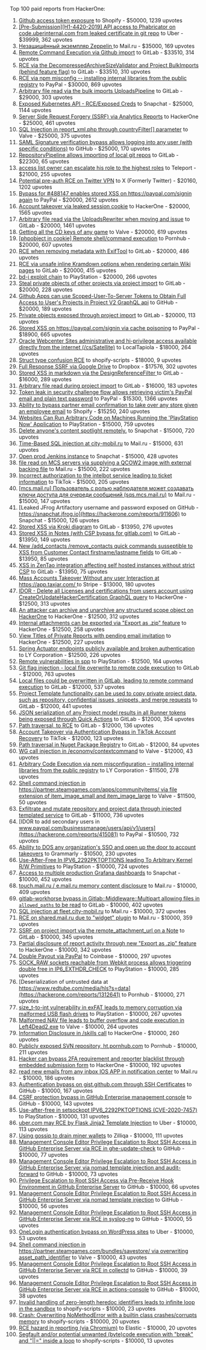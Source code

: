 Top 100 paid reports from HackerOne:

1. [Github access token exposure](https://hackerone.com/reports/1087489) to Shopify - $50000, 1239 upvotes
2. [[Pre-Submission][H1-4420-2019] API access to Phabricator on code.uberinternal.com from leaked certificate in git repo](https://hackerone.com/reports/591813) to Uber - $39999, 362 upvotes
3. [Незащищённый экземпляр Zeppelin ](https://hackerone.com/reports/992564) to Mail.ru - $35000, 169 upvotes
4. [Remote Command Execution via Github import](https://hackerone.com/reports/1679624) to GitLab - $33510, 314 upvotes
5. [RCE via the DecompressedArchiveSizeValidator and Project BulkImports (behind feature flag)](https://hackerone.com/reports/1609965) to GitLab - $33510, 310 upvotes
6. [RCE via npm misconfig -- installing internal libraries from the public registry](https://hackerone.com/reports/925585) to PayPal - $30000, 869 upvotes
7. [Arbitrary file read  via the bulk imports UploadsPipeline](https://hackerone.com/reports/1439593) to GitLab - $29000, 303 upvotes
8. [Exposed Kubernetes API - RCE/Exposed Creds](https://hackerone.com/reports/455645) to Snapchat - $25000, 1144 upvotes
9. [Server Side Request Forgery (SSRF) via Analytics Reports](https://hackerone.com/reports/2262382) to HackerOne - $25000, 461 upvotes
10. [SQL Injection in report_xml.php through countryFilter[] parameter](https://hackerone.com/reports/383127) to Valve - $25000, 375 upvotes
11. [SAML Signature verification bypass allows logging into any user (with specific conditions)](https://hackerone.com/reports/2579939) to GitHub - $25000, 170 upvotes
12. [RepositoryPipeline allows importing of local git repos](https://hackerone.com/reports/1685822) to GitLab - $22300, 65 upvotes
13. [access list owner can escalate his role to the highest roles](https://hackerone.com/reports/2281075) to Teleport - $21000, 255 upvotes
14. [Potential pre-auth RCE on Twitter VPN](https://hackerone.com/reports/591295) to X (Formerly Twitter) - $20160, 1202 upvotes
15. [Bypass for #488147 enables stored XSS on https://paypal.com/signin again](https://hackerone.com/reports/510152) to PayPal - $20000, 2612 upvotes
16. [Account takeover via leaked session cookie](https://hackerone.com/reports/745324) to HackerOne - $20000, 1565 upvotes
17. [Arbitrary file read via the UploadsRewriter when moving and issue](https://hackerone.com/reports/827052) to GitLab - $20000, 1461 upvotes
18. [Getting all the CD keys of any game](https://hackerone.com/reports/391217) to Valve - $20000, 619 upvotes
19. [[phpobject in cookie] Remote shell/command execution](https://hackerone.com/reports/141956) to Pornhub - $20000, 607 upvotes
20. [RCE when removing metadata with ExifTool](https://hackerone.com/reports/1154542) to GitLab - $20000, 486 upvotes
21. [RCE via unsafe inline Kramdown options when rendering certain Wiki pages](https://hackerone.com/reports/1125425) to GitLab - $20000, 415 upvotes
22. [bd-j exploit chain](https://hackerone.com/reports/1379975) to PlayStation - $20000, 266 upvotes
23. [Steal private objects of other projects via project import](https://hackerone.com/reports/743953) to GitLab - $20000, 228 upvotes
24. [Github Apps can use Scoped-User-To-Server Tokens to Obtain Full Access to User's Projects in Project V2 GraphQL api](https://hackerone.com/reports/1711938) to GitHub - $20000, 189 upvotes
25. [Private objects exposed through project import](https://hackerone.com/reports/767770) to GitLab - $20000, 113 upvotes
26. [Stored XSS on https://paypal.com/signin via cache poisoning](https://hackerone.com/reports/488147) to PayPal - $18900, 665 upvotes
27. [Oracle Webcenter Sites administrative and hi-privilege access available directly from the internet (/cs/Satellite)](https://hackerone.com/reports/170532) to LocalTapiola - $18000, 264 upvotes
28. [Struct type confusion RCE](https://hackerone.com/reports/181879) to shopify-scripts - $18000, 9 upvotes
29. [Full Response SSRF via Google Drive](https://hackerone.com/reports/1406938) to Dropbox - $17576, 302 upvotes
30. [Stored XSS in markdown via the DesignReferenceFilter ](https://hackerone.com/reports/1212067) to GitLab - $16000, 289 upvotes
31. [Arbitrary file read during project import](https://hackerone.com/reports/1132378) to GitLab - $16000, 183 upvotes
32. [Token leak in security challenge flow allows retrieving victim's PayPal email and plain text password](https://hackerone.com/reports/739737) to PayPal - $15300, 1366 upvotes
33. [Ability to bypass partner email confirmation to take over any store given an employee email](https://hackerone.com/reports/300305) to Shopify - $15250, 240 upvotes
34. [Websites Can Run Arbitrary Code on Machines Running the 'PlayStation Now' Application](https://hackerone.com/reports/873614) to PlayStation - $15000, 759 upvotes
35. [Delete anyone's content spotlight remotely.](https://hackerone.com/reports/1819832) to Snapchat - $15000, 720 upvotes
36. [Time-Based SQL injection at city-mobil.ru](https://hackerone.com/reports/868436) to Mail.ru - $15000, 631 upvotes
37. [Open prod Jenkins instance](https://hackerone.com/reports/231460) to Snapchat - $15000, 428 upvotes
38. [file read on MCS servers via supplying a QCOW2 image with external backing file](https://hackerone.com/reports/1024899) to Mail.ru - $15000, 222 upvotes
39. [Incorrect authorization to the intelbot service leading to ticket information](https://hackerone.com/reports/1328546) to TikTok - $15000, 205 upvotes
40. [[mcs.mail.ru] Пользователь с ролью наблюдателя может создавать ключи доступа для очереди сообщений (sqs.mcs.mail.ru)](https://hackerone.com/reports/1177451) to Mail.ru - $15000, 147 upvotes
41. [Leaked JFrog Artifactory  username and password exposed on GitHub - https://snapchat.jfrog.io](https://hackerone.com/reports/911606) to Snapchat - $15000, 126 upvotes
42. [Stored XSS via Kroki diagram](https://hackerone.com/reports/1731349) to GitLab - $13950, 276 upvotes
43. [Stored XSS in Notes (with CSP bypass for gitlab.com)](https://hackerone.com/reports/1481207) to GitLab - $13950, 149 upvotes
44. [New /add_contacts /remove_contacts quick commands susseptible to XSS from Customer Contact firstname/lastname fields](https://hackerone.com/reports/1578400) to GitLab - $13950, 85 upvotes
45. [XSS in ZenTao integration affecting self hosted instances without strict CSP](https://hackerone.com/reports/1542510) to GitLab - $13950, 75 upvotes
46. [Mass Accounts Takeover Without any user Interaction  at https://app.taxjar.com/ ](https://hackerone.com/reports/1685970) to Stripe - $13000, 180 upvotes
47. [IDOR - Delete all Licenses and certifications from users account using CreateOrUpdateHackerCertification GraphQL query](https://hackerone.com/reports/2122671) to HackerOne - $12500, 313 upvotes
48. [An attacker can archive and unarchive any structured scope object on HackerOne](https://hackerone.com/reports/1501611) to HackerOne - $12500, 312 upvotes
49. [Internal attachments can be exported via "Export as .zip" feature](https://hackerone.com/reports/186230) to HackerOne - $12500, 258 upvotes
50. [View Titles of Private Reports with pending email invitation](https://hackerone.com/reports/2312029) to HackerOne - $12500, 227 upvotes
51. [Spring Actuator endpoints publicly available and broken authentication](https://hackerone.com/reports/838635) to LY Corporation - $12500, 226 upvotes
52. [Remote vulnerabilities in spp](https://hackerone.com/reports/2177925) to PlayStation - $12500, 164 upvotes
53. [Git flag injection - local file overwrite to remote code execution](https://hackerone.com/reports/658013) to GitLab - $12000, 763 upvotes
54. [Local files could be overwritten in GitLab, leading to remote command execution](https://hackerone.com/reports/587854) to GitLab - $12000, 537 upvotes
55. [Project Template functionality can be used to copy private project data, such as repository, confidential issues, snippets, and merge requests](https://hackerone.com/reports/689314) to GitLab - $12000, 441 upvotes
56. [JSON serialization of any Project model results in all Runner tokens being exposed through Quick Actions](https://hackerone.com/reports/509924) to GitLab - $12000, 354 upvotes
57. [Path traversal, to RCE](https://hackerone.com/reports/733072) to GitLab - $12000, 136 upvotes
58. [Account Takeover via Authentication Bypass in TikTok Account Recovery](https://hackerone.com/reports/2443228) to TikTok - $12000, 123 upvotes
59. [Path traversal in Nuget Package Registry](https://hackerone.com/reports/822262) to GitLab - $12000, 84 upvotes
60. [WG call injection in /economy/contextcommand](https://hackerone.com/reports/652649) to Valve - $12000, 43 upvotes
61. [Arbitrary Code Execution via npm misconfiguration – installing internal libraries from the public registry](https://hackerone.com/reports/1043385) to LY Corporation - $11500, 278 upvotes
62. [Shell command injection in https://partner.steamgames.com/apps/communityitems/ via file extension of item_image_small and item_image_large](https://hackerone.com/reports/840243) to Valve - $11500, 50 upvotes
63. [Exfiltrate and mutate repository and project data through injected templated service](https://hackerone.com/reports/446585) to GitLab - $11000, 736 upvotes
64. [IDOR to add secondary users in www.paypal.com/businessmanage/users/api/v1/users](https://hackerone.com/reports/415081) to PayPal - $10500, 732 upvotes
65. [Ability to DOS any organization's SSO and open up the door to account takeovers](https://hackerone.com/reports/976603) to Grammarly - $10500, 230 upvotes
66. [Use-After-Free In IPV6_2292PKTOPTIONS leading To Arbitrary Kernel R/W Primitives](https://hackerone.com/reports/826026) to PlayStation - $10000, 724 upvotes
67. [Access to multiple production Grafana dashboards](https://hackerone.com/reports/663628) to Snapchat - $10000, 452 upvotes
68. [touch.mail.ru / e.mail.ru memory content disclosure](https://hackerone.com/reports/513236) to Mail.ru - $10000, 409 upvotes
69. [gitlab-workhorse bypass in Gitlab::Middleware::Multipart allowing files in `allowed_paths` to be read](https://hackerone.com/reports/850447) to GitLab - $10000, 402 upvotes
70. [SQL injection at fleet.city-mobil.ru](https://hackerone.com/reports/881901) to Mail.ru - $10000, 372 upvotes
71. [RCE on shared.mail.ru due to "widget" plugin](https://hackerone.com/reports/518637) to Mail.ru - $10000, 359 upvotes
72. [SSRF on project import via the remote_attachment_url on a Note](https://hackerone.com/reports/826361) to GitLab - $10000, 345 upvotes
73. [Partial disclosure of report activity through new "Export as .zip" feature](https://hackerone.com/reports/182358) to HackerOne - $10000, 342 upvotes
74. [Double Payout via PayPal](https://hackerone.com/reports/307239) to Coinbase - $10000, 297 upvotes
75. [SOCK_RAW sockets reachable from Webkit process allows triggering double free in IP6_EXTHDR_CHECK](https://hackerone.com/reports/943231) to PlayStation - $10000, 285 upvotes
76. [Deserialization of untrusted data at https://www.redtube.com/media/hls?s=data](https://hackerone.com/reports/1312641) to Pornhub - $10000, 271 upvotes
77. [size_t-to-int vulnerability in exFAT leads to memory corruption via malformed USB flash drives](https://hackerone.com/reports/1340942) to PlayStation - $10000, 267 upvotes
78. [Malformed NAV file leads to buffer overflow and code execution in Left4Dead2.exe](https://hackerone.com/reports/542180) to Valve - $10000, 264 upvotes
79. [Information Disclosure in /skills call](https://hackerone.com/reports/188719) to HackerOne - $10000, 260 upvotes
80. [Publicly exposed SVN repository, ht.pornhub.com](https://hackerone.com/reports/72243) to Pornhub - $10000, 211 upvotes
81. [Hacker can bypass 2FA requirement and reporter blacklist through embedded submission form](https://hackerone.com/reports/418767) to HackerOne - $10000, 192 upvotes
82. [read new emails from any inbox IOS APP in notification center](https://hackerone.com/reports/977212) to Mail.ru - $10000, 186 upvotes
83. [Authentication bypass on gist.github.com through SSH Certificates](https://hackerone.com/reports/1901040) to GitHub - $10000, 167 upvotes
84. [CSRF protection bypass in GitHub Enterprise management console](https://hackerone.com/reports/1497169) to GitHub - $10000, 143 upvotes
85. [Use-after-free in setsockopt IPV6_2292PKTOPTIONS (CVE-2020-7457)](https://hackerone.com/reports/1441103) to PlayStation - $10000, 131 upvotes
86. [uber.com may RCE by Flask Jinja2 Template Injection](https://hackerone.com/reports/125980) to Uber - $10000, 113 upvotes
87. [Using gossip to drain miner wallets](https://hackerone.com/reports/1058879) to Zilliqa - $10000, 111 upvotes
88. [Management Console Editor Privilege Escalation to Root SSH Access in GitHub Enterprise Server via RCE in ghe-update-check](https://hackerone.com/reports/2325023) to GitHub - $10000, 77 upvotes
89. [Management Console Editor Privilege Escalation to Root SSH Access in GitHub Enterprise Server via nomad template injection and audit-forward](https://hackerone.com/reports/2332623) to GitHub - $10000, 73 upvotes
90. [Privilege Escalation to Root SSH Access via Pre-Receive Hook Environment in GitHub Enterprise Server](https://hackerone.com/reports/2336236) to GitHub - $10000, 66 upvotes
91. [Management Console Editor Privilege Escalation to Root SSH Access in GitHub Enterprise Server via nomad template injection](https://hackerone.com/reports/2332551) to GitHub - $10000, 56 upvotes
92. [Management Console Editor Privilege Escalation to Root SSH Access in GitHub Enterprise Server via RCE in syslog-ng](https://hackerone.com/reports/2329466) to GitHub - $10000, 55 upvotes
93. [OneLogin authentication bypass on WordPress sites](https://hackerone.com/reports/136169) to Uber - $10000, 53 upvotes
94. [Shell command injection in https://partner.steamgames.com/bundles/savestore/ via overwriting asset_path_identifier](https://hackerone.com/reports/926169) to Valve - $10000, 43 upvotes
95. [Management Console Editor Privilege Escalation to Root SSH Access in GitHub Enterprise Server via RCE in collectd](https://hackerone.com/reports/2329547) to GitHub - $10000, 39 upvotes
96. [Management Console Editor Privilege Escalation to Root SSH Access in GitHub Enterprise Server via RCE in actions-console](https://hackerone.com/reports/2323292) to GitHub - $10000, 38 upvotes
97. [Invalid handling of zero-length heredoc identifiers leads to infinite loop in the sandbox](https://hackerone.com/reports/187305) to shopify-scripts - $10000, 23 upvotes
98. [Crash: Overwriting NoMethodError with a builtin class crashes/corrupts memory](https://hackerone.com/reports/186723) to shopify-scripts - $10000, 20 upvotes
99. [RCE hazard in reporting (via Chromium)](https://hackerone.com/reports/1168765) to Elastic - $10000, 20 upvotes
100. [Segfault and/or potential unwanted (byte)code execution with "break" and "||=" inside a loop](https://hackerone.com/reports/183356) to shopify-scripts - $10000, 13 upvotes
